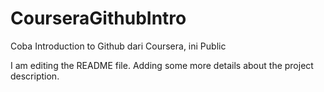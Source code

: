 # CourseraGithubIntro
Coba Introduction to Github dari Coursera, ini Public

I am editing the README file. Adding some more details about the project description.
